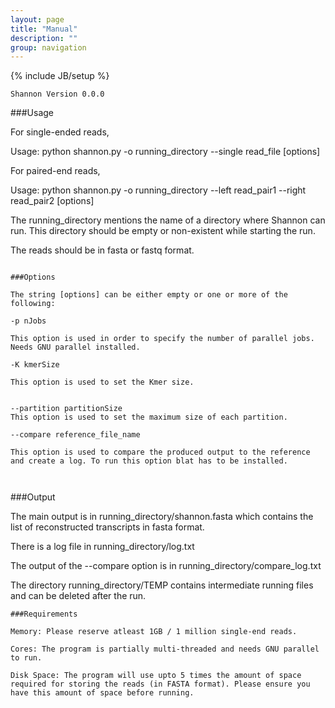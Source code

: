 ```yaml
---
layout: page
title: "Manual"
description: ""
group: navigation
---
```

{% include JB/setup %}

~~~
Shannon Version 0.0.0

~~~
###Usage

For single-ended reads,

Usage: python shannon.py -o running_directory --single read_file  [options]

For paired-end reads,

Usage: python shannon.py -o running_directory --left read_pair1 --right read_pair2  [options]

The running_directory mentions the name of a directory where Shannon can run. This directory should be empty or non-existent while starting the run. 

The reads should be in fasta or fastq format. 

~~~

###Options

The string [options] can be either empty or one or more of the following: 

-p nJobs

This option is used in order to specify the number of parallel jobs. Needs GNU parallel installed. 

-K kmerSize

This option is used to set the Kmer size.


--partition partitionSize
This option is used to set the maximum size of each partition.

--compare reference_file_name

This option is used to compare the produced output to the reference and create a log. To run this option blat has to be installed. 



~~~

###Output 

The main output is in running_directory/shannon.fasta which contains the list of reconstructed transcripts in fasta format.

There is a log file in running_directory/log.txt 

The output of the --compare option is in running_directory/compare_log.txt

The directory running_directory/TEMP contains intermediate running files and can be deleted after the run.

~~~
###Requirements

Memory: Please reserve atleast 1GB / 1 million single-end reads.

Cores: The program is partially multi-threaded and needs GNU parallel to run.

Disk Space: The program will use upto 5 times the amount of space required for storing the reads (in FASTA format). Please ensure you have this amount of space before running.

